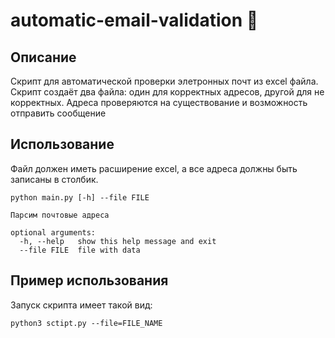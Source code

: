 # automatic-email-validation 🦙


## Описание

Скрипт для автоматической проверки элетронных почт из excel файла. Скрипт создаёт два файла: один для корректных адресов, другой для не корректных. Адреса проверяются на существование и возможность отправить сообщение

## Использование

Файл должен иметь расширение excel, а все адреса должны быть записаны в столбик.

```
python main.py [-h] --file FILE

Парсим почтовые адреса

optional arguments:
  -h, --help   show this help message and exit
  --file FILE  file with data
  ```

## Пример использования

Запуск скрипта имеет такой вид: 
```
python3 sctipt.py --file=FILE_NAME
```
